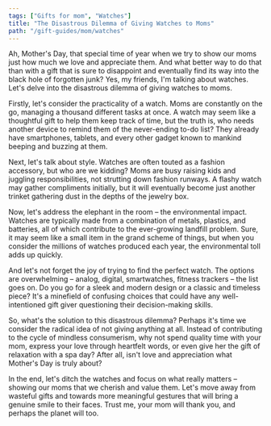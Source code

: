 ```yaml
---
tags: ["Gifts for mom", "Watches"]
title: "The Disastrous Dilemma of Giving Watches to Moms"
path: "/gift-guides/mom/watches"
---
```


Ah, Mother's Day, that special time of year when we try to show our moms just how much we love and appreciate them. And what better way to do that than with a gift that is sure to disappoint and eventually find its way into the black hole of forgotten junk? Yes, my friends, I'm talking about watches. Let's delve into the disastrous dilemma of giving watches to moms.

Firstly, let's consider the practicality of a watch. Moms are constantly on the go, managing a thousand different tasks at once. A watch may seem like a thoughtful gift to help them keep track of time, but the truth is, who needs another device to remind them of the never-ending to-do list? They already have smartphones, tablets, and every other gadget known to mankind beeping and buzzing at them.

Next, let's talk about style. Watches are often touted as a fashion accessory, but who are we kidding? Moms are busy raising kids and juggling responsibilities, not strutting down fashion runways. A flashy watch may gather compliments initially, but it will eventually become just another trinket gathering dust in the depths of the jewelry box.

Now, let's address the elephant in the room – the environmental impact. Watches are typically made from a combination of metals, plastics, and batteries, all of which contribute to the ever-growing landfill problem. Sure, it may seem like a small item in the grand scheme of things, but when you consider the millions of watches produced each year, the environmental toll adds up quickly.

And let's not forget the joy of trying to find the perfect watch. The options are overwhelming – analog, digital, smartwatches, fitness trackers – the list goes on. Do you go for a sleek and modern design or a classic and timeless piece? It's a minefield of confusing choices that could have any well-intentioned gift giver questioning their decision-making skills.

So, what's the solution to this disastrous dilemma? Perhaps it's time we consider the radical idea of not giving anything at all. Instead of contributing to the cycle of mindless consumerism, why not spend quality time with your mom, express your love through heartfelt words, or even give her the gift of relaxation with a spa day? After all, isn't love and appreciation what Mother's Day is truly about?

In the end, let's ditch the watches and focus on what really matters – showing our moms that we cherish and value them. Let's move away from wasteful gifts and towards more meaningful gestures that will bring a genuine smile to their faces. Trust me, your mom will thank you, and perhaps the planet will too.